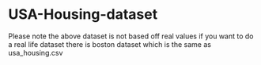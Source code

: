 # USA-Housing-dataset

Please note the above dataset is not based off real values if you want to do a real life dataset there is boston dataset which is the same as usa_housing.csv
